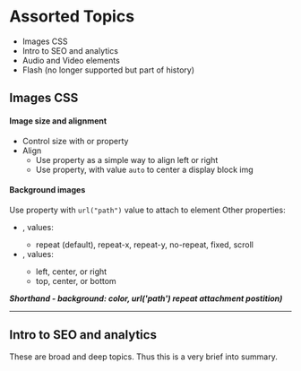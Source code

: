 # Assorted Topics
- Images CSS
- Intro to SEO and analytics
- Audio and Video elements
- Flash (no longer supported but part of history)

## Images CSS

#### Image size and alignment
- Control size with <width> or <height> property
- Align
  - Use <float> property as a simple way to align left or right
  - Use <margin> property, with value `auto` to center a display block img

#### Background images
Use <background-image> property with `url("path")` value to attach to element
Other properties:
- <background-repeat>, values:
  - repeat (default), repeat-x, repeat-y, no-repeat, fixed, scroll
- <background-position>, values:
  - left, center, or right
  - top, center, or bottom

***Shorthand - background: color, url('path') repeat attachment postition)***

---

## Intro to SEO and analytics
These are broad and deep topics.  Thus this is a  very brief into summary.

